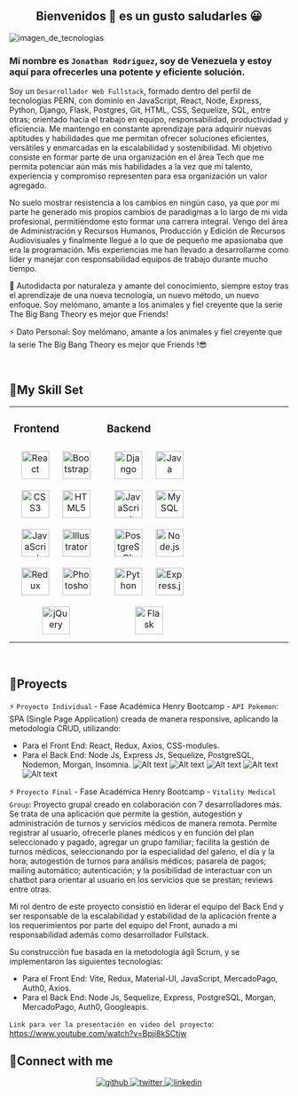 ## <div align="center">Bienvenidos 👋 es un gusto saludarles 😀</div>

![imagen_de_tecnologias](BannerGithub.jpg)

### Mi nombre es `Jonathan Rodríguez`, soy de Venezuela y estoy aquí para ofrecerles una potente y eficiente solución.

Soy un `Desarrollador Web Fullstack`, formado dentro del perfil de tecnologías PERN, con dominio en JavaScript, React, Node, Express, Python, Django, Flask, Postgres, Git, HTML, CSS, Sequelize, SQL, entre otras; orientado hacia el trabajo en equipo, responsabilidad, productividad y eficiencia. Me mantengo en constante aprendizaje para adquirir nuevas aptitudes y habilidades que me permitan ofrecer soluciones eficientes, versátiles y enmarcadas en la escalabilidad y sostenibilidad. Mi objetivo consiste en formar parte de una organización en el área Tech que me permita potenciar aún más mis habilidades a la vez que mi talento, experiencia y compromiso representen para esa organización un valor agregado.

No suelo mostrar resistencia a los cambios en ningún caso, ya que por mi parte he generado mis propios cambios de paradigmas a lo largo de mi vida profesional, permitiéndome esto formar una carrera integral. Vengo del área de Administración y Recursos Humanos, Producción y Edición de Recursos Audiovisuales y finalmente llegué a lo que de pequeño me apasionaba que era la programación. Mis experiencias me han llevado a desarrollarme como líder y manejar con responsabilidad equipos de trabajo durante mucho tiempo.

🧐 Autodidacta por naturaleza y amante del conocimiento, siempre estoy tras el aprendizaje de una nueva tecnología, un nuevo método, un nuevo enfoque. Soy melómano, amante a los animales y fiel creyente que la serie The Big Bang Theory es mejor que Friends!

⚡ Dato Personal: Soy melómano, amante a los animales y fiel creyente que la serie The Big Bang Theory es mejor que Friends !😎

<br/>

## 📌My Skill Set

<table><tr><td valign="top" width="33%">

### Frontend

<div align="center">  
<a href="https://reactjs.org/" target="_blank"><img style="margin: 10px" src="https://profilinator.rishav.dev/skills-assets/react-original-wordmark.svg" alt="React" height="50" /></a>  
<a href="https://getbootstrap.com/docs/3.4/javascript/" target="_blank"><img style="margin: 10px" src="https://profilinator.rishav.dev/skills-assets/bootstrap-plain.svg" alt="Bootstrap" height="50" /></a>  
<a href="https://www.w3schools.com/css/" target="_blank"><img style="margin: 10px" src="https://profilinator.rishav.dev/skills-assets/css3-original-wordmark.svg" alt="CSS3" height="50" /></a>  
<a href="https://en.wikipedia.org/wiki/HTML5" target="_blank"><img style="margin: 10px" src="https://profilinator.rishav.dev/skills-assets/html5-original-wordmark.svg" alt="HTML5" height="50" /></a>  
<a href="https://www.javascript.com/" target="_blank"><img style="margin: 10px" src="https://profilinator.rishav.dev/skills-assets/javascript-original.svg" alt="JavaScript" height="50" /></a>  
<a href="https://www.adobe.com/in/products/illustrator.html" target="_blank"><img style="margin: 10px" src="https://profilinator.rishav.dev/skills-assets/adobe_illustrator-icon.svg" alt="Illustrator" height="50" /></a>  
<a href="https://redux.js.org/" target="_blank"><img style="margin: 10px" src="https://profilinator.rishav.dev/skills-assets/redux-original.svg" alt="Redux" height="50" /></a>  
<a href="https://www.adobe.com/in/products/photoshop.html" target="_blank"><img style="margin: 10px" src="https://profilinator.rishav.dev/skills-assets/photoshop-plain.svg" alt="Photoshop" height="50" /></a>  
<a href="https://jquery.com/" target="_blank"><img style="margin: 10px" src="https://profilinator.rishav.dev/skills-assets/jquery.png" alt="jQuery" height="50" /></a>  
</div>

</td><td valign="top" width="33%">

### Backend

<div align="center">  
<a href="https://www.djangoproject.com/" target="_blank"><img style="margin: 10px" src="https://profilinator.rishav.dev/skills-assets/django-original.svg" alt="Django" height="50" /></a>  
<a href="https://www.java.com/" target="_blank"><img style="margin: 10px" src="https://profilinator.rishav.dev/skills-assets/java-original-wordmark.svg" alt="Java" height="50" /></a>  
<a href="https://www.javascript.com/" target="_blank"><img style="margin: 10px" src="https://profilinator.rishav.dev/skills-assets/javascript-original.svg" alt="JavaScript" height="50" /></a>  
<a href="https://www.mysql.com/" target="_blank"><img style="margin: 10px" src="https://profilinator.rishav.dev/skills-assets/mysql-original-wordmark.svg" alt="MySQL" height="50" /></a>  
<a href="https://www.postgresql.org/" target="_blank"><img style="margin: 10px" src="https://profilinator.rishav.dev/skills-assets/postgresql-original-wordmark.svg" alt="PostgreSQL" height="50" /></a>  
<a href="https://nodejs.org/" target="_blank"><img style="margin: 10px" src="https://profilinator.rishav.dev/skills-assets/nodejs-original-wordmark.svg" alt="Node.js" height="50" /></a>  
<a href="https://www.python.org/" target="_blank"><img style="margin: 10px" src="https://profilinator.rishav.dev/skills-assets/python-original.svg" alt="Python" height="50" /></a>  
<a href="https://expressjs.com/" target="_blank"><img style="margin: 10px" src="https://profilinator.rishav.dev/skills-assets/express-original-wordmark.svg" alt="Express.js" height="50" /></a>  
<a href="https://flask.palletsprojects.com/" target="_blank"><img style="margin: 10px" src="https://profilinator.rishav.dev/skills-assets/flask.png" alt="Flask" height="50" /></a>  
</div>

</td><td valign="top" width="33%">

<!-- ### DevOps   -->
<div align="center">  
  
</div>

</td></tr></table>

<br/>

## 📌Proyects

⚡ `Proyecto Individual` - Fase Académica Henry Bootcamp - `API Pokemon`: SPA (Single Page Application) creada de manera responsive, aplicando la metodología CRUD, utilizando:

- Para el Front End: React, Redux, Axios, CSS-modules.
- Para el Back End: Node Js, Express Js, Sequelize, PostgreSQL, Nodemon, Morgan, Insomnia.
  ![Alt text](LandinPagePokemon.jpg) ![Alt text](About.jpg) ![Alt text](ErrorPage.jpg) ![Alt text](Filters.jpg) ![Alt text](Home.jpg)
  <br/>

⚡ `Proyecto Final` - Fase Académica Henry Bootcamp - `Vitality Medical Group`: Proyecto grupal creado en colaboración con 7 desarrolladores más. Se trata de una aplicación que permite la gestión, autogestión y administración de turnos y servicios médicos de manera remota. Permite registrar al usuario, ofrecerle planes médicos y en función del plan seleccionado y pagado, agregar un grupo familiar; facilita la gestión de turnos médicos, seleccionando por la especialidad del galeno, el día y la hora; autogestión de turnos para análisis médicos; pasarela de pagos; mailing automático; autenticación; y la posibilidad de interactuar con un chatbot para orientar al usuario en los servicios que se prestan; reviews entre otras.

Mi rol dentro de este proyecto consistió en liderar el equipo del Back End y ser responsable de la escalabilidad y estabilidad de la aplicación frente a los requerimientos por parte del equipo del Front, aunado a mi responsabilidad además como desarrollador Fullstack.

Su construcción fue basada en la metodología ágil Scrum, y se implementaron las siguientes tecnologías:

- Para el Front End: Vite, Redux, Material-UI, JavaScript, MercadoPago, Auth0, Axios.
- Para el Back End: Node Js, Sequelize, Express, PostgreSQL, Morgan, MercadoPago, Auth0, Googleapis.

`Link para ver la presentación en video del proyecto`: https://www.youtube.com/watch?v=Bpji8kSCtjw
<br/>

## 📌Connect with me

<div align="center">
<a href="https://github.com/Moyobear" target="_blank">
<img src=https://img.shields.io/badge/github-%2324292e.svg?&style=for-the-badge&logo=github&logoColor=white alt=github style="margin-bottom: 5px;" />
</a>
<a href="https://twitter.com/@bigbear_tech" target="_blank">
<img src=https://img.shields.io/badge/twitter-%2300acee.svg?&style=for-the-badge&logo=twitter&logoColor=white alt=twitter style="margin-bottom: 5px;" />
</a>
<a href="https://linkedin.com/in/https://www.linkedin.com/in/rodriguezjmm/" target="_blank">
<img src=https://img.shields.io/badge/linkedin-%231E77B5.svg?&style=for-the-badge&logo=linkedin&logoColor=white alt=linkedin style="margin-bottom: 5px;" />
</a>  
</div>

<br/>

